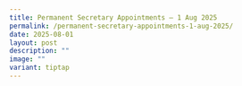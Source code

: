 ```yaml
---
title: Permanent Secretary Appointments – 1 Aug 2025
permalink: /permanent-secretary-appointments-1-aug-2025/
date: 2025-08-01
layout: post
description: ""
image: ""
variant: tiptap
---
```

